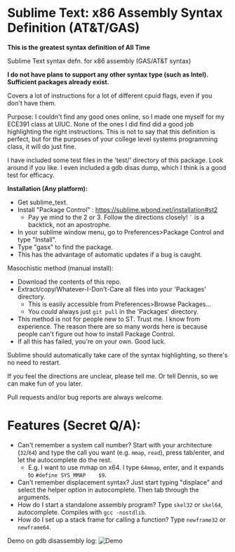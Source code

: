 Sublime Text: x86 Assembly Syntax Definition (AT&T/GAS)
==========================

**This is the greatest syntax definition of All Time**

Sublime Text syntax defn. for x86 assembly (GAS/AT&T syntax)

**I do not have plans to support any other syntax type (such as Intel). Sufficient packages already exist.**

Covers a lot of instructions for a lot of different cpuid flags, even if you don't have them.

Purpose:  I couldn't find any good ones online, so I made one myself for my ECE391 class at UIUC. None of the ones I did find did a good job highlighting the right instructions. This is not to say that this definition is perfect, but for the purposes of your college level systems programming class, it will do just fine.

I have included some test files in the 'test/' directory of this package. Look around if you like. I even included a gdb disas dump, which I think is a good test for efficacy.

**Installation (Any platform):**
- Get sublime_text.
- Install "Package Control" : https://sublime.wbond.net/installation#st2
    - Pay ye mind to the 2 or 3. Follow the directions closely! `` ` `` is a backtick, not an apostrophe.
- In your sublime window menu, go to Preferences>Package Control and type "Install".
- Type "gasx" to find the package.
- This has the advantage of automatic updates if a bug is caught.

Masochistic method (manual install):
- Download the contents of this repo.
- Extract/copy/Whatever-I-Don't-Care all files into your 'Packages' directory.
    - This is easily accessible from Preferences>Browse Packages...
    - You *could* always just `git pull` in the 'Packages' directory.
- This method is not for people new to ST. Trust me. I know from experience. The reason there are so many words here is because people can't figure out how to install Package Control.
- If all this has failed, you're on your own. Good luck.

Sublime should automatically take care of the syntax highlighting, so there's no need to restart.

If you feel the directions are unclear, please tell me. Or tell Dennis, so we can make fun of you later.

Pull requests and/or bug reports are always welcome.

Features (Secret Q/A):
=========
- Can't remember a system call number? Start with your architecture (`32`/`64`) and type the call you want (e.g. `mmap`, `read`), press tab/enter, and let the autocomplete do the rest.
    - E.g. I want to use mmap on x64. I type `64mmap`, enter, and it expands to `#define SYS_MMAP    $9`.
- Can't remember displacement syntax? Just start typing "displace" and select the helper option in autocomplete. Then tab through the arguments.
- How do I start a standalone assembly program? Type `skel32` or `skel64`, autocomplete. Compiles with `gcc -nostdlib`.
- How do I set up a stack frame for calling a function? Type `newframe32` or `newframe64`.

Demo on gdb disassembly log:
![Demo](https://raw.githubusercontent.com/calculuswhiz/Assembly-Syntax-Definition/master/screencap/gdb_demo.png)
